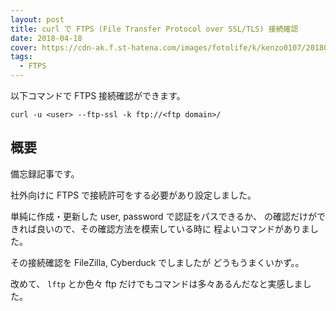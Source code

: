 ```yaml
---
layout: post
title: curl で FTPS (File Transfer Protocol over SSL/TLS) 接続確認
date: 2018-04-18
cover: https://cdn-ak.f.st-hatena.com/images/fotolife/k/kenzo0107/20180418/20180418082402.png
tags:
  - FTPS
---
```


以下コマンドで FTPS 接続確認ができます。

```
curl -u <user> --ftp-ssl -k ftp://<ftp domain>/
```

## 概要

備忘録記事です。

社外向けに FTPS で接続許可をする必要があり設定しました。

単純に作成・更新した user, password で認証をパスできるか、
の確認だけができれば良いので、その確認方法を模索している時に
程よいコマンドがありました。

その接続確認を FileZilla, Cyberduck でしましたが
どうもうまくいかず。。

改めて、 `lftp` とか色々 ftp だけでもコマンドは多々あるんだなと実感しました。
